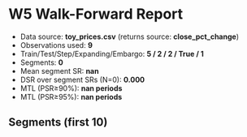 # W5 Walk-Forward Report

- Data source: **toy_prices.csv** (returns source: **close_pct_change**)
- Observations used: **9**
- Train/Test/Step/Expanding/Embargo: **5 / 2 / 2 / True / 1**
- Segments: **0**
- Mean segment SR: **nan**
- DSR over segment SRs (N=0): **0.000**
- MTL (PSR≥90%): **nan periods**
- MTL (PSR≥95%): **nan periods**

## Segments (first 10)

